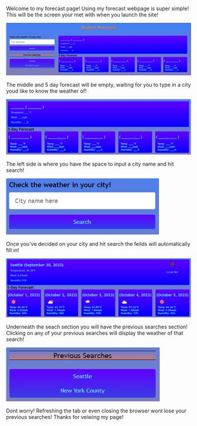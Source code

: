 Welcome to my forecast page!
Using my forecast webpage is super simple! This will be the screen your met with when you launch the site!

![WeatherDisplay](./Assets/WeatherDisplay.PNG)

The middle and 5 day forecast will be empty, waiting for you to type in a city youd like to know the weather of!

![EmptyMiddle](./Assets/EmptyMiddle.PNG)

The left side is where you have the space to input a city name and hit search!

![SearchBar](./Assets/SearchBar.PNG)

Once you've decided on your city and hit search the feilds will automatically fill in!

![FilledMiddle](./Assets/FilledMiddle.PNG)

Underneath the seach section you will have the previous searches section! 
Clicking on any of your previous searches will display the weather of that search!

![PreviousSearches](./Assets/PreviousSearch.PNG)

Dont worry! Refreshing the tab or even closing the browser wont lose your previous searches!
Thanks for veiwing my page!